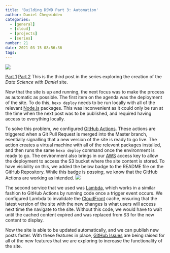 ```yaml
---
title: 'Building DSWD Part 3: Automation'
author: Daniel Chegwidden
categories:
  - [general]
  - [cloud]
  - [projects]
  - [series]
number: 21
date: 2021-03-15 08:56:36
tags:
---
```


![](/images/Post_Auto.png)

[Part 1](https://www.datasciencewithdaniel.com.au/2021/01/10/Building-DSWD-Part-1-Gitting-Started/) [Part 2](https://datasciencewithdaniel.com.au/2021/02/08/Building-DSWD-Part-2-Cloud-Native/)
This is the third post in the series exploring the creation of the *Data Science with Daniel* site.

Now that the site is up and running, the next focus was to make the process as automatic as possible. The first item on the agenda was the deployment of the site. To do this, ```hexo deploy``` needs to be run locally with all of the relevant [Node.js](https://nodejs.org/en/) packages. This was inconvenient as it could only be run at the time when the next post was to be published, and required having access to everything locally.

To solve this problem, we configured [GitHub Actions](https://github.com/datasciencewithdaniel/datasciencewithdaniel/blob/master/.github/workflows/deploy.yml). These actions are triggered when a Git Pull Request is merged into the Master branch, esentially signalling that a new version of the site is ready to go live. The action creates a virtual machine with all of the relevent packages installed, and then runs the same ```hexo deploy``` command once the environment is ready to go. The environment also brings in our [AWS](https://aws.amazon.com) access key to allow the deployment to access the S3 bucket where the site content is stored. To have visibility on this, we added the below badge to the README file on the GitHub Repository. While this badge is *passing*, we know that the GitHub Actions are working as intended. ![](https://img.shields.io/github/workflow/status/datasciencewithdaniel/datasciencewithdaniel/S3-Deployment?style=plastic)

The second service that we used was [Lambda](https://aws.amazon.com/lambda/), which works in a similar fashion to GitHub Actions by running code once a trigger event occurs. We configured Lambda to invalidate the [CloudFront](https://aws.amazon.com/cloudfront/) cache, ensuring that the latest version of the site with the new changes is what users will access next time the navigate to the site. Without this code, we would have to wait until the cached content expired and was replaced from S3 for the new content to display. 

Now the site is able to be updated automatically, and we can publish new posts faster. With these features in place, [GitHub Issues](https://github.com/datasciencewithdaniel/datasciencewithdaniel/issues) are being raised for all of the new features that we are exploring to increase the functionality of the site.
